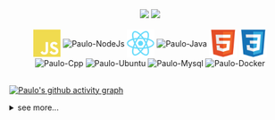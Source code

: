 <div>
  <div align="center"> 
  <a href="https://www.instagram.com/paulotc1999/" target="_blank"><img src="https://img.shields.io/badge/-Instagram-%23E4405F?style=for-the-badge&logo=instagram&logoColor=white" target="_blank"></a>
  <a href="https://www.linkedin.com/in/paulotc1999/" target="_blank"><img src="https://img.shields.io/badge/-LinkedIn-%230077B5?style=for-the-badge&logo=linkedin&logoColor=white" target="_blank"></a> 
</div>
  
 <div style="display: inline_block" align="center"><br>
  <img align="center" alt="Paulo-Js" height="50" width="50" src="https://raw.githubusercontent.com/devicons/devicon/master/icons/javascript/javascript-plain.svg">
  <img align="center" alt="Paulo-NodeJs" height="50" width="50" src="https://cdn.jsdelivr.net/gh/devicons/devicon/icons/nodejs/nodejs-plain.svg">
  <img align="center" alt="Paulo-React" height="50" width="50" src="https://raw.githubusercontent.com/devicons/devicon/master/icons/react/react-original.svg">
  <img align="center" alt="Paulo-Java" height="50" width="50" src="https://cdn.jsdelivr.net/gh/devicons/devicon/icons/java/java-original.svg">
  <img align="center" alt="Paulo-HTML" height="50" width="50" src="https://raw.githubusercontent.com/devicons/devicon/master/icons/html5/html5-original.svg">
  <img align="center" alt="Paulo-CSS"height="50" width="50" src="https://raw.githubusercontent.com/devicons/devicon/master/icons/css3/css3-original.svg">
  <img align="center" alt="Paulo-Cpp" height="50" width="50" src="https://cdn.jsdelivr.net/gh/devicons/devicon/icons/cplusplus/cplusplus-original.svg">
  <img align="center" alt="Paulo-Ubuntu" height="50" width="50" src="https://cdn.jsdelivr.net/gh/devicons/devicon/icons/ubuntu/ubuntu-plain.svg">
  <img align="center" alt="Paulo-Mysql" height="50" width="50" src="https://cdn.jsdelivr.net/gh/devicons/devicon/icons/mysql/mysql-original.svg">
  <img align="center" alt="Paulo-Docker" height="50" width="50" src="https://cdn.jsdelivr.net/gh/devicons/devicon/icons/docker/docker-plain.svg">
  
</div>
</a>

</br>

[![Paulo's github activity graph](https://activity-graph.herokuapp.com/graph?username=paulotc1999&theme=chartreuse-dark)](https://github.com/ashutosh00710/github-readme-activity-graph)

<div>
<details>
<summary>see more...</summary>

<!--START_SECTION:waka-->
![Code Time](http://img.shields.io/badge/Code%20Time-181%20hrs%2039%20mins-blue)

![Profile Views](http://img.shields.io/badge/Profile%20Views-24-blue)

![Lines of code](https://img.shields.io/badge/From%20Hello%20World%20I%27ve%20Written-1%20Million%20lines%20of%20code-blue)

**🐱 My GitHub Data** 

> 🏆 495 Contributions in the Year 2022
 > 
> 📦 15.8 kB Used in GitHub's Storage 
 > 
> 🚫 Not Opted to Hire
 > 
> 📜 22 Public Repositories 
 > 
> 🔑 20 Private Repositories  
 > 
**I'm an Early 🐤** 

```text
🌞 Morning    240 commits    ██████████░░░░░░░░░░░░░░░   40.4% 
🌆 Daytime    184 commits    ███████░░░░░░░░░░░░░░░░░░   30.98% 
🌃 Evening    164 commits    ███████░░░░░░░░░░░░░░░░░░   27.61% 
🌙 Night      6 commits      ░░░░░░░░░░░░░░░░░░░░░░░░░   1.01%

```
📅 **I'm Most Productive on Friday** 

```text
Monday       70 commits     ███░░░░░░░░░░░░░░░░░░░░░░   11.78% 
Tuesday      103 commits    ████░░░░░░░░░░░░░░░░░░░░░   17.34% 
Wednesday    102 commits    ████░░░░░░░░░░░░░░░░░░░░░   17.17% 
Thursday     86 commits     ███░░░░░░░░░░░░░░░░░░░░░░   14.48% 
Friday       138 commits    █████░░░░░░░░░░░░░░░░░░░░   23.23% 
Saturday     36 commits     █░░░░░░░░░░░░░░░░░░░░░░░░   6.06% 
Sunday       59 commits     ██░░░░░░░░░░░░░░░░░░░░░░░   9.93%

```


📊 **This Week I Spent My Time On** 

```text
⌚︎ Time Zone: America/Sao_Paulo

💬 Programming Languages: 
JavaScript               3 hrs 1 min         █████████████████░░░░░░░░   71.12% 
Docker                   24 mins             ██░░░░░░░░░░░░░░░░░░░░░░░   9.51% 
YAML                     22 mins             ██░░░░░░░░░░░░░░░░░░░░░░░   8.94% 
Bash                     11 mins             █░░░░░░░░░░░░░░░░░░░░░░░░   4.68% 
JSON                     10 mins             █░░░░░░░░░░░░░░░░░░░░░░░░   4.1%

🔥 Editors: 
VS Code                  4 hrs 15 mins       █████████████████████████   100.0%

💻 Operating System: 
Linux                    4 hrs 15 mins       █████████████████████████   100.0%

```

**I Mostly Code in JavaScript** 

```text
JavaScript               18 repos            ████████████░░░░░░░░░░░░░   48.65% 
HTML                     8 repos             █████░░░░░░░░░░░░░░░░░░░░   21.62% 
Java                     5 repos             ███░░░░░░░░░░░░░░░░░░░░░░   13.51% 
Dart                     2 repos             █░░░░░░░░░░░░░░░░░░░░░░░░   5.41% 
Dockerfile               2 repos             █░░░░░░░░░░░░░░░░░░░░░░░░   5.41%

```



 Last Updated on 02/07/2022 06:26:06 UTC
<!--END_SECTION:waka-->


